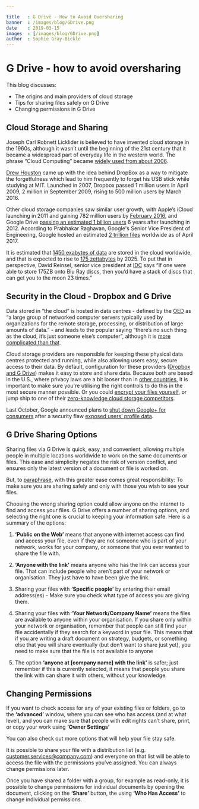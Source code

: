 ```yaml
---

title   : G Drive - How to Avoid Oversharing
banner  : /images/blog/GDrive.png
date    : 2019-03-15
images  : [/images/blog/GDrive.png]
author  : Sophie Gray-Bickle
---
```



# G Drive - how to avoid oversharing

This blog discusses:
-   The origins and main providers of cloud storage
-   Tips for sharing files safely on G Drive
-   Changing permissions in G Drive

## Cloud Storage and Sharing

Joseph Carl Robnett Licklider is believed to have invented cloud storage in the 1960s, although it wasn’t until the beginning of the 21st century that it became a widespread part of everyday life in the western world. The phrase “Cloud Computing” became [widely used from about 2006](https://www.technologyreview.com/s/425970/who-coined-cloud-computing/).

[Drew Houston](https://en.oxforddictionaries.com/definition/cloud) came up with the idea behind DropBox as a way to mitigate the forgetfulness which lead to him frequently to forget his USB stick while studying at MIT. Launched in 2007, Dropbox passed 1 million users in April 2009, 2 million in September 2009, rising to 500 million users by March 2016.

Other cloud storage companies saw similar user growth, with Apple’s iCloud launching in 2011 and gaining 782 million users by [February 2016](http://appleinsider.com/articles/16/02/12/apple-music-passes-11m-subscribers-as-icloud-hits-782m-users), and Google Drive [passing an estimated 1 billion users](https://www.theverge.com/2018/7/25/17613442/google-drive-one-billion-users) 6 years after launching in 2012. According to Prabhakar Raghavan, Google's Senior Vice President of Engineering, Google hosted an estimated [2 trillion files](https://www.businessinsider.com/2-trillion-files-google-drive-exec-prabhakar-raghavan-2017-5?r=US&IR=T) worldwide as of April 2017.

It is estimated that [1450 exabytes of data](https://www.statista.com/statistics/638593/worldwide-data-center-storage-capacity-cloud-vs-traditional/) are stored in the cloud worldwide, and that is expected to rise to [175 zettabytes](https://www.networkworld.com/article/3325397/idc-expect-175-zettabytes-of-data-worldwide-by-2025.html) by 2025. To put that in perspective, David Reinsel, senior vice president at [IDC](https://www.idc.com/) says “If one were able to store 175ZB onto Blu Ray discs, then you’d have a stack of discs that can get you to the moon 23 times.”

## Security in the Cloud - Dropbox and G Drive

Data stored in “the cloud” is hosted in data centres -  defined by the [OED](https://en.oxforddictionaries.com/definition/data_centre) as “a large group of networked computer servers typically used by organizations for the remote storage, processing, or distribution of large amounts of data.” - and leads to the popular saying “there’s no such thing as the cloud, it’s just someone else’s computer”, although it is [more complicated than that](https://bornsql.ca/blog/cloud-not-just-someone-elses-computer/).

Cloud storage providers are responsible for keeping these physical data centres protected and running, while also allowing users easy, secure access to their data. By default, configuration for these providers ([Dropbox and G Drive](https://www.cloudwards.net/dropbox-vs-google-drive/)) makes it easy to store and share data. Because both are based in the U.S., where privacy laws are a bit looser than in [other countries](https://www.cloudwards.net/the-best-cloud-privacy-laws/), it is important to make sure you're utilising the right controls to do this in the most secure manner possible. Or you could [encrypt your files yourself](https://www.cloudwards.net/how-to-encrypt-your-data-for-cloud-storage/), or jump ship to one of their [zero-knowledge cloud storage competitors](https://www.cloudwards.net/best-zero-knowledge-cloud-services/).

Last October, Google announced plans to [shut down Google+ for consumers](https://www.theverge.com/2018/10/8/17951890/google-plus-shut-down-security-api-change-gmail-android) after a security flaw [exposed users’ profile data](https://www.theverge.com/2019/1/30/18204212/google-deleting-consumer-data-april-2).

## G Drive Sharing Options

Sharing files via G Drive is quick, easy, and convenient, allowing multiple people in multiple locations worldwide to work on the same documents or files. This ease and simplicity negates the risk of version conflict, and ensures only the latest version of a document or file is worked on.

But, to [paraphrase](https://en.wikipedia.org/wiki/Uncle_Ben#%22With_great_power_comes_great_responsibility%22), with this greater ease comes great responsibility: To make sure you are sharing safely and only with those you wish to see your files.

Choosing the wrong sharing option could allow anyone on the internet to find and access your files. G Drive offers a number of sharing options, and selecting the right one is crucial to keeping your information safe. Here is a summary of the options:


1. **‘Public on the Web’** means that anyone with internet access can find and access your file, even if they are not someone who is part of your network, works for your company, or someone that you ever wanted to share the file with.

2. **‘Anyone with the link’** means anyone who has the link can access your file. That can include people who aren’t part of your network or organisation. They just have to have been give the link.

3. Sharing your files with **‘Specific people’** by entering their email address(es) - Make sure you check what type of access you are giving them.

4. Sharing your files with **‘Your Network/Company Name’** means the files are available to anyone within your organisation. If you share only within your network or organisation, remember that people can still find your file accidentally if they search for a keyword in your file. This means that if you are writing a draft document on strategy, budgets, or something else that you will share eventually (but don’t want to share just yet), you need to make sure that the file is not available to anyone

5. The option **‘anyone at [company name] with the link’** is safer; just remember if this is currently selected, it means that people you share the link with can share it with others, without your knowledge.

## Changing Permissions

If you want to check access for any of your existing files or folders, go to the **‘advanced’** window, where you can see who has access (and at what level), and you can make sure that people with edit rights can’t share, print, or copy your work using **‘Owner Settings’**

You can also check out more options that will help your file stay safe.

It is possible to share your file with a distribution list (e.g. customer.services@company.com) and everyone on that list will be able to access the file with the permissions you’ve assigned. You can always change permissions later.

Once you have shared a folder with a group, for example as read-only, it is possible to change permissions for individual documents by opening the document, clicking on the **‘Share’** button, the using **‘Who Has Access’** to change individual permissions.

